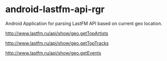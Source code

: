 android-lastfm-api-rgr
======================

Android Application for parsing LastFM API based on current geo location.

http://www.lastfm.ru/api/show/geo.getTopArtists

http://www.lastfm.ru/api/show/geo.getTopTracks

http://www.lastfm.ru/api/show/geo.getEvents
